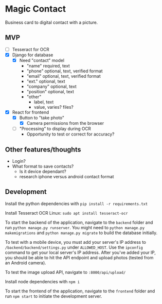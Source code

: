 # Magic Contact

Business card to digital contact with a picture.

## MVP

- [ ] Tesseract for OCR
- [x] Django for database
  - [x] Need "contact" model
    - "name" required, text
    - "phone" optional, text, verified format
    - "email" optional, text, verified format
    - "ext." optional, text
    - "company" optional, text
    - "position" optional, text
    - "other"
      - label, text
      - value, varies? files?
- [x] React for frontend
  - [x] Button to "take photo"
    - [x] Camera permissions from the browser
  - [ ] "Processing" to display during OCR
    - Opportunity to test or correct for accuracy?

## Other features/thoughts

- Login?
- What format to save contacts?
  - Is it device dependant?
  - research iphone versus android contact format

## Development

Install the python dependencies with `pip install -r requirements.txt`

Install Tesseract OCR
    Linux: `sudo apt install tesseract-ocr`

To start the backend of the application, navigate to the `backend` folder and run `python manage.py runserver`. You might need to `python manage.py makemigrations` and `python manage.py migrate` to build the database initially.

To test with a mobile device, you must add your server's IP address to `/backend/backend/settings.py` under `ALLOWED_HOST`. Use the `ipconfig` command to get your local server's IP address. After you've added your IP, you should be able to hit the API endpoint and upload photos (tested from an Android camera).

To test the image upload API, navigate to `:8000/api/upload/`

Install node dependencies with `npm i`

To start the frontend of the application, navigate to the `frontend` folder and run `npm start` to initiate the development server.

